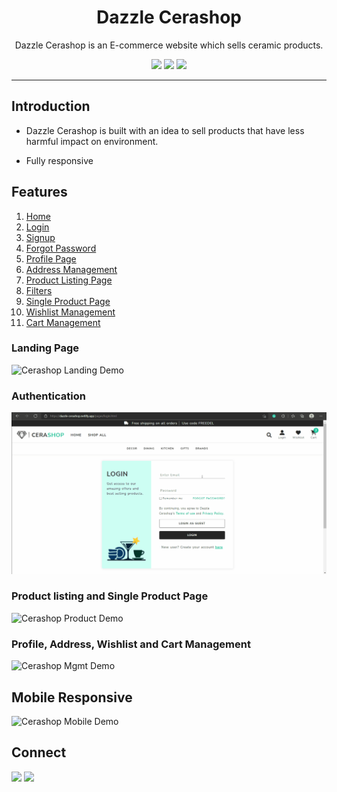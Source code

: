 <div align="center">

# Dazzle Cerashop

Dazzle Cerashop is an E-commerce website which sells ceramic products.

![](https://img.shields.io/badge/HTML5-E34F26?style=for-the-badge&logo=html5&logoColor=white)
![](https://img.shields.io/badge/CSS3-1572B6?style=for-the-badge&logo=css3&logoColor=white)
![](https://img.shields.io/badge/JavaScript-F7DF1E?style=for-the-badge&logo=javascript&logoColor=black)

</div>

---

## Introduction

- Dazzle Cerashop is built with an idea to sell products that have less harmful impact on environment.

- Fully responsive

## Features

1. [Home](https://dazzle-cerashop.netlify.app/)
1. [Login](https://dazzle-cerashop.netlify.app/pages/login.html)
1. [Signup](https://dazzle-cerashop.netlify.app/pages/signup.html)
1. [Forgot Password](https://dazzle-cerashop.netlify.app/pages/forgotpassword.html)
1. [Profile Page](https://dazzle-cerashop.netlify.app/pages/profile.html)
1. [Address Management](https://dazzle-cerashop.netlify.app/pages/profile.html)
1. [Product Listing Page](https://dazzle-cerashop.netlify.app/pages/product.html)
1. [Filters](https://dazzle-cerashop.netlify.app/pages/product.html)
1. [Single Product Page](https://dazzle-cerashop.netlify.app/pages/singleproduct.html)
1. [Wishlist Management](https://dazzle-cerashop.netlify.app/pages/wishlist.html)
1. [Cart Management](https://dazzle-cerashop.netlify.app/pages/cart.html)

### Landing Page

![Cerashop Landing Demo](/assets/gifs/cerashop_landing_gif.gif)

### Authentication

![Cerashop Landing Demo](/assets/gifs/cerashop_auth_gif.gif)

### Product listing and Single Product Page

![Cerashop Product Demo](/assets/gifs/cerashop_product_gif.gif)

### Profile, Address, Wishlist and Cart Management

![Cerashop Mgmt Demo](/assets/gifs/cerashop_pwc_gif.gif)

## Mobile Responsive

![Cerashop Mobile Demo](/assets/gifs/cerashop_mobile_gif.gif)

## Connect

<a href="https://twitter.com/ApurvaSawant11"><img src="https://img.shields.io/badge/Twitter-1DA1F2?style=for-the-badge&logo=twitter&logoColor=white"/></a>
<a href="https://www.linkedin.com/in/apurvasawant11/"><img src="https://img.shields.io/badge/LinkedIn-0077B5?style=for-the-badge&logo=linkedin&logoColor=white"/></a>
